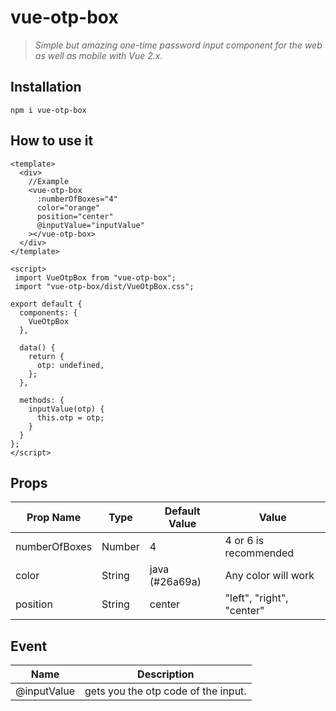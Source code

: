 # vue-otp-box

> _Simple but amazing one-time password input component for the web as well as mobile with Vue 2.x._

## Installation

```
npm i vue-otp-box
```

## How to use it

```
<template>
  <div>
    //Example
    <vue-otp-box
      :numberOfBoxes="4"
      color="orange"
      position="center"
      @inputValue="inputValue"
    ></vue-otp-box>
  </div>
</template>

<script>
 import VueOtpBox from "vue-otp-box";
 import "vue-otp-box/dist/VueOtpBox.css";

export default {
  components: {
    VueOtpBox
  },

  data() {
    return {
      otp: undefined,
    };
  },

  methods: {
    inputValue(otp) {
      this.otp = otp;
    }
  }
};
</script>
```

## Props

| Prop Name     | Type   | Default Value  | Value                     |
| ------------- | ------ | -------------- | ------------------------- |
| numberOfBoxes | Number | 4              | 4 or 6 is recommended     |
| color         | String | java (#26a69a) | Any color will work       |
| position      | String | center         | "left", "right", "center" |

## Event

| Name        | Description                         |
| ----------- | ----------------------------------- |
| @inputValue | gets you the otp code of the input. |
